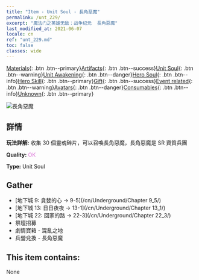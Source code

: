 ```yaml
---
title: "Item - Unit Soul - 長角惡魔"
permalink: /unt_229/
excerpt: "魔法门之英雄无敌：战争纪元  長角惡魔"
last_modified_at: 2021-06-07
locale: cn
ref: "unt_229.md"
toc: false
classes: wide
---
```

 [Materials](/ItemsCN/){: .btn .btn--primary}[Artifacts](/ItemsCN/Artifacts/){: .btn .btn--success}[Unit Soul](/ItemsCN/UnitSoul/){: .btn .btn--warning}[Unit Awakening](/ItemsCN/UnitAwakening/){: .btn .btn--danger}[Hero Soul](/ItemsCN/HeroSoul/){: .btn .btn--info}[Hero Skill](/ItemsCN/HeroSkill/){: .btn .btn--primary}[Gift](/ItemsCN/Gift/){: .btn .btn--success}[Event related](/ItemsCN/Events/){: .btn .btn--warning}[Avatars](/ItemsCN/Avatars/){: .btn .btn--danger}[Consumables](/ItemsCN/Consumables/){: .btn .btn--info}[Unknown](/ItemsCN/Unknown/){: .btn .btn--primary}

 ![長角惡魔](/images/u/ti_changjiaoemo.jpg)

## 詳情
 **玩法詳解:** 收集 30 個靈魂碎片，可以召喚長角惡魔，長角惡魔是 SR 資質兵團

 **Quality:** <span style="color: #DA70D6">OK</span>

 **Type:** Unit Soul

## Gather

*    [地下城 9: 貪婪的心 -> 9-5](/cn/Underground/Chapter 9_5/) 
*    [地下城 13: 日日夜夜 -> 13-1](/cn/Underground/Chapter 13_1/) 
*    [地下城 22: 回家的路 -> 22-3](/cn/Underground/Chapter 22_3/) 
*    祭壇招募 
*    劇情寶箱 - 混亂之地 
*    兵營兌換 - 長角惡魔 

## This item contains:

  None

